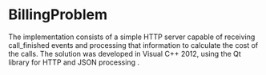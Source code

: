 BillingProblem
==============

The implementation consists of a simple HTTP server capable of receiving call_finished events and processing that information to calculate the cost of the calls.
The solution was developed in Visual C++ 2012, using the Qt library for HTTP and JSON processing .


